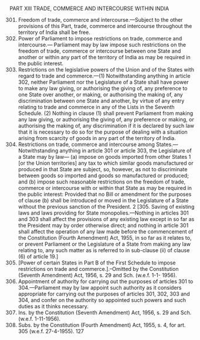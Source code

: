 PART XIII TRADE, COMMERCE AND INTERCOURSE WITHIN INDIA

301. Freedom of trade, commerce and intercourse.—Subject to the other provisions of this Part,
trade, commerce and intercourse throughout the territory of India shall be free.
302. Power of Parliament to impose restrictions on trade, commerce and intercourse.—
Parliament may by law impose such restrictions on the freedom of trade, commerce or intercourse between
one State and another or within any part of the territory of India as may be required in the public interest.
303. Restrictions on the legislative powers of the Union and of the States with regard to trade and
commerce.—(1) Notwithstanding anything in article 302, neither Parliament nor the Legislature of a State
shall have power to make any law giving, or authorising the giving of, any preference to one State over
another, or making, or authorising the making of, any discrimination between one State and another, by
virtue of any entry relating to trade and commerce in any of the Lists in the Seventh Schedule.
(2) Nothing in clause (1) shall prevent Parliament from making any law giving, or authorising the
giving of, any preference or making, or authorising the making of, any discrimination if it is declared by
such law that it is necessary to do so for the purpose of dealing with a situation arising from scarcity of
goods in any part of the territory of India.
304. Restrictions on trade, commerce and intercourse among States.—Notwithstanding anything
in article 301 or article 303, the Legislature of a State may by law—
(a) impose on goods imported from other States 1 [or the Union territories] any tax to which similar
goods manufactured or produced in that State are subject, so, however, as not to discriminate between
goods so imported and goods so manufactured or produced; and
(b) impose such reasonable restrictions on the freedom of trade, commerce or intercourse with or
within that State as may be required in the public interest:
Provided that no Bill or amendment for the purposes of clause (b) shall be introduced or moved in the
Legislature of a State without the previous sanction of the President.
2
[305. Saving of existing laws and laws providing for State monopolies.—Nothing in articles 301
and 303 shall affect the provisions of any existing law except in so far as the President may by order
otherwise direct; and nothing in article 301 shall affect the operation of any law made before the
commencement of the Constitution (Fourth Amendment) Act, 1955, in so far as it relates to, or prevent
Parliament or the Legislature of a State from making any law relating to, any such matter as is referred to
in sub-clause (ii) of clause (6) of article 19.]
306. [Power of certain States in Part B of the First Schedule to impose restrictions on trade
and commerce.].–Omitted by the Constitution (Seventh Amendment) Act, 1956, s. 29 and Sch. (w.e.f. 1-1-
1956).
307. Appointment of authority for carrying out the purposes of articles 301 to 304.—Parliament
may by law appoint such authority as it considers appropriate for carrying out the purposes of articles 301,
302, 303 and 304, and confer on the authority so appointed such powers and such duties as it thinks
necessary.
1. Ins. by the Constitution (Seventh Amendment) Act, 1956, s. 29 and Sch. (w.e.f. 1-11-1956).
2. Subs. by the Constitution (Fourth Amendment) Act, 1955, s. 4, for art. 305 (w.e.f. 27-4-1955).
127

